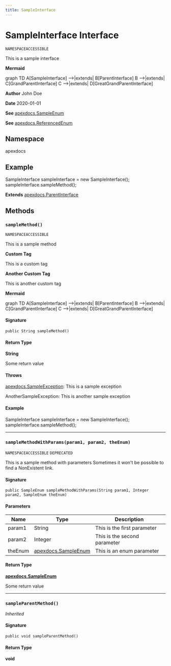 ```yaml
---
title: SampleInterface
---
```


# SampleInterface Interface

`NAMESPACEACCESSIBLE`

This is a sample interface

**Mermaid** 

graph TD 
A[SampleInterface] --&gt;|extends| B[ParentInterface] 
B --&gt;|extends| C[GrandParentInterface] 
C --&gt;|extends| D[GreatGrandParentInterface]

**Author** John Doe

**Date** 2020-01-01

**See** [apexdocs.SampleEnum](../Sample-Enums/apexdocs.SampleEnum.md)

**See** [apexdocs.ReferencedEnum](./apexdocs.ReferencedEnum.md)

## Namespace
apexdocs

## Example
SampleInterface sampleInterface &#x3D; new SampleInterface(); 
sampleInterface.sampleMethod();

**Extends**
[apexdocs.ParentInterface](./apexdocs.ParentInterface.md)

## Methods
### `sampleMethod()`

`NAMESPACEACCESSIBLE`

This is a sample method

**Custom Tag** 

This is a custom tag

**Another Custom Tag** 

This is another custom tag

**Mermaid** 

graph TD 
A[SampleInterface] --&gt;|extends| B[ParentInterface] 
B --&gt;|extends| C[GrandParentInterface] 
C --&gt;|extends| D[GreatGrandParentInterface]

#### Signature
```apex
public String sampleMethod()
```

#### Return Type
**String**

Some return value

#### Throws
[apexdocs.SampleException](./apexdocs.SampleException.md): This is a sample exception

AnotherSampleException: This is another sample exception

#### Example
SampleInterface sampleInterface &#x3D; new SampleInterface(); 
sampleInterface.sampleMethod();

---

### `sampleMethodWithParams(param1, param2, theEnum)`

`NAMESPACEACCESSIBLE`
`DEPRECATED`

This is a sample method with parameters 
Sometimes it won&#x27;t be possible to find a NonExistent link.

#### Signature
```apex
public SampleEnum sampleMethodWithParams(String param1, Integer param2, SampleEnum theEnum)
```

#### Parameters
| Name | Type | Description |
|------|------|-------------|
| param1 | String | This is the first parameter |
| param2 | Integer | This is the second parameter |
| theEnum | [apexdocs.SampleEnum](../Sample-Enums/apexdocs.SampleEnum.md) | This is an enum parameter |

#### Return Type
**[apexdocs.SampleEnum](../Sample-Enums/apexdocs.SampleEnum.md)**

Some return value

---

### `sampleParentMethod()`

*Inherited*

#### Signature
```apex
public void sampleParentMethod()
```

#### Return Type
**void**